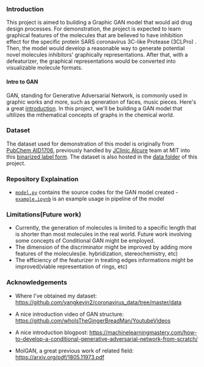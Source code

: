 


### Introduction

This project is aimed to building a Graphic GAN model that would aid drug design processes. For demonstration, the project is expected to learn graphical features of the molecules that are believed to have inhibition effect for the specific protein SARS coronavirus 3C-like Protease (3CLPro) . Then, the model would develop a reasonable way to generate potential novel molecules inhibitors' graphically representations. After that, with a defeaturizer, the graphical representations would be converted into visualizable molecule formats. 

#### Intro to GAN
GAN, standing for Generative Adversarial Network, is commonly used in graphic works and more, such as generation of faces, music pieces. Here's a great [introduction](https://machinelearningmastery.com/what-are-generative-adversarial-networks-gans/). In this project, we'll be building a GAN model that ultilizes the mthematical concepts of graphs in the chemical world.

### Dataset
The dataset used for demonstration of this model is originally from [PubChem AID1706](https://pubchem.ncbi.nlm.nih.gov/bioassay/1706), previously handled by [JClinic AIcure](https://www.aicures.mit.edu/) team at MIT into this [binarized label form](https://github.com/yangkevin2/coronavirus_data/blob/master/data/AID1706_binarized_sars.csv).
The dataset is also hosted in the [data folder](https://github.com/susanzhang233/mollykill/tree/main/data) of this project.

### Repository Explaination
- [`model.py`](https://github.com/susanzhang233/mollykill/blob/main/model.py) contains the source codes for the GAN model created
-[`example.ipynb`](https://github.com/susanzhang233/mollykill/blob/main/example.ipynb) is an example usage in pipeline of the model



### Limitations(Future work)
- Currently, the generation of molecules is limited to a specific length that is shorter than most molecules in the real world. Future work involving some concepts of Conditional GAN might be employed.
- The dimension of the discriminator might be improved by adding more features of the molecules(ie. hybridization, stereochemistry, etc)
- The efficiency of the featurizer in treating edges informations might be improved(viable representation of rings, etc)



### Acknowledgements

- Where I've obtained my dataset: https://github.com/yangkevin2/coronavirus_data/tree/master/data 
- A nice introduction video of GAN structure: https://github.com/whoIsTheGingerBreadMan/YoutubeVideos
- A nice introduction blogpost: https://machinelearningmastery.com/how-to-develop-a-conditional-generative-adversarial-network-from-scratch/

- MolGAN, a great previous work of related field: https://arxiv.org/pdf/1805.11973.pdf


